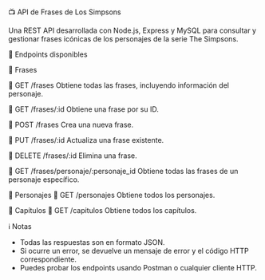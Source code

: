 📺 API de Frases de Los Simpsons

Una REST API desarrollada con Node.js, Express y MySQL para consultar y gestionar frases icónicas de los personajes de la serie The Simpsons.

🚀 Endpoints disponibles

📌 Frases

🔹 GET /frases
Obtiene todas las frases, incluyendo información del personaje.

🔹 GET /frases/:id
Obtiene una frase por su ID.

🔹 POST /frases
Crea una nueva frase. 

🔹 PUT /frases/:id
Actualiza una frase existente.

🔹 DELETE /frases/:id
Elimina una frase.

🔹  GET /frases/personaje/:personaje_id
Obtiene todas las frases de un personaje específico.

📌 Personajes
🔹  GET /personajes
Obtiene todos los personajes.

📌 Capítulos
🔹  GET /capitulos
Obtiene todos los capítulos.


ℹ️ Notas

- Todas las respuestas son en formato JSON.
- Si ocurre un error, se devuelve un mensaje de error y el código HTTP correspondiente.
- Puedes probar los endpoints usando Postman o cualquier cliente HTTP.
